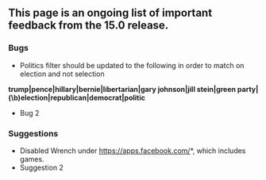 ## This page is an ongoing list of important feedback from the 15.0 release.

### Bugs

 - Politics filter should be updated to the following in order to match on election and not selection

**trump|pence|hillary|bernie|libertarian|gary johnson|jill stein|green party|(\b)election|republican|democrat|politic**

 - Bug 2

### Suggestions

 - Disabled Wrench under https://apps.facebook.com/*, which includes games.
 - Suggestion 2